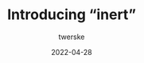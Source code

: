 ---
author: twerske
date: 2022-04-28
permalink: false
publisher: chromiumdev
tags:
  - html
  - accessibility
target_url: https://developer.chrome.com/blog/inert/
title: Introducing “inert”
---